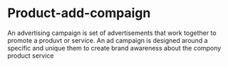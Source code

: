 # Product-add-compaign

An advertising campaign is set of advertisements that work together to promote a produvt or service. An ad campaign is designed around a specific and unique them to create brand awareness about the compony product service
